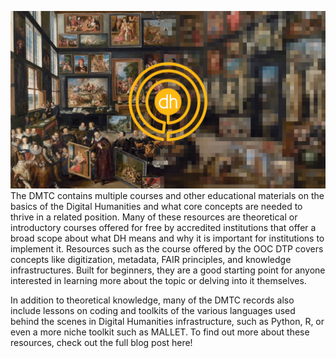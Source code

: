 ![digital humanities](/images/digital-humanities.png)
The DMTC contains multiple courses and other educational materials on the basics of the Digital Humanities and what core concepts are needed to thrive in a related position. Many of these resources are theoretical or introductory courses offered for free by accredited institutions that offer a broad scope about what DH means and why it is important for institutions to implement it. Resources such as the course offered by the OOC DTP covers concepts like digitization, metadata, FAIR principles, and knowledge infrastructures. Built for beginners, they are a good starting point for anyone interested in learning more about the topic or delving into it themselves.

In addition to theoretical knowledge, many of the DMTC records also include lessons on coding and toolkits of the various languages used behind the scenes in Digital Humanities infrastructure, such as Python, R, or even a more niche toolkit such as MALLET. To find out more about these resources, check out the full blog post here!
